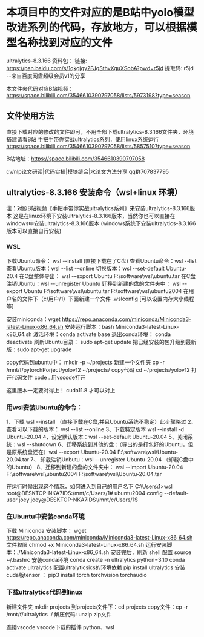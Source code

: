 # 本项目中的文件对应的是B站中yolo模型改进系列的代码，存放地方，可以根据模型名称找到对应的文件

ultralytics-8.3.166 资料包：
链接: https://pan.baidu.com/s/1qkgjgy2FJgSthvXguXSobA?pwd=r5jd 提取码: r5jd 
--来自百度网盘超级会员v1的分享

本文件夹代码对应B站视频：https://space.bilibili.com/3546610390797058/lists/5973198?type=season
## 文件使用方法
直接下载对应的修改的文件即可，不用全部下载ultralytics-8.3.166文件夹，环境搭建请看B站 手把手带你实战ultralytics系列，使用linux系统运行
https://space.bilibili.com/3546610390797058/lists/5857510?type=season


B站地址：https://space.bilibili.com/3546610390797058

cv/nlp论文研读|代码实操|模块缝合|水论文方法分享 qq群707837795


## ultralytics-8.3.166 安装命令（wsl+linux 环境）
注：对照B站视频《手把手带你实战ultralytics系列》来安装ultralytics-8.3.166版本
这是在linux环境下安装ultralytics-8.3.166版本，当然你也可以直接在windows中安装ultralytics-8.3.166版本 (windows系统下安装ultralytics-8.3.166版本可以直接自行安装)

### WSL
下载Ubuntu命令： wsl   --install (直接下载在了C盘)
查看Ubuntu命令：wsl --list
查看Ubuntu版本：wsl  --list  --online
切换版本：wsl  --set-default Ubuntu-20.4
在C盘整体导出： wsl --export Ubuntu F:\software\wsl\ubuntu.tar
在C盘注销Ubuntu：wsl --unregister Ubuntu
迁移到新建的盘的文件夹中： wsl --export Ubuntu F:\software\wsl\ubuntu.tar    F:\software\wsl\ubuntu2004
在用户名的文件下（c/用户/1）下面新建一个文件 .wslconfig   [可以设置内存大小线程等]

安装miniconda：wget https://repo.anaconda.com/miniconda/Miniconda3-latest-Linux-x86_64.sh
安装运行脚本：bash Miniconda3-latest-Linux-x86_64.sh
激活环境：conda activate base
退出conda环境： conda deactivate
刷新Ubuntu目录：  sudo apt-get update
把已经安装的包升级到最新版：sudo apt-get upgrade

copy代码到ubuntu中：
mkdir -p ~/projects     新建一个文件夹
cp -r /mnt/f/pytorchPorject/yolov12 ~/projects/    copy代码
cd ~/projects/yolov12    打开代码文件
code .   用vscode打开

这里版本一定要对得上！ cuda11.8 才可以对上

### 用wsl安装Ubuntu的命令：
1、下载 wsl  --install  （直接下载在C盘,并且Ubuntu系统不稳定）此步骤略过
2、查看可以下载的版本： wsl --list --online
3、下载特定版本  wsl --install  -d Ubuntu-20.04
4、设定默认版本：wsl  --set-default Ubuntu-20.04
5、关闭系统：wsl --shutdown
6、迁移系统到其他的盘：（导出的是打包好的Ubuntu，但是原系统盘还在）wsl --export Ubuntu-20.04 F:\software\wsl\Ubuntu-20.04.tar
7、 卸载注销Unbutu：wsl --unregister Ubuntu-20.04  （卸载C盘中的Ubuntu）
8、迁移到新建的盘的文件夹中： wsl --import Ubuntu-20.04   F:\software\wsl\ubuntu2004   F:\software\wsl\Ubuntu-20.04.tar       

在运行时候出现这个情况，如何进入到自己的用户名下
C:\Users\1>wsl
root@DESKTOP-NKA7IDS:/mnt/c/Users/1#
ubuntu2004 config --default-user joey
joey@DESKTOP-NKA7IDS:/mnt/c/Users/1$


### 在Ubuntu中安装conda环境
下载 Miniconda 安装脚本： wget https://repo.anaconda.com/miniconda/Miniconda3-latest-Linux-x86_64.sh
 文件权限  chmod +x Miniconda3-latest-Linux-x86_64.sh
运行安装脚本：./Miniconda3-latest-Linux-x86_64.sh
安装完后，刷新 shell 配置  source ~/.bashrc
安装conda环境
conda create -n ultralytics python=3.10
conda activate ultralytics 
配置ultralyticsics的环境依赖  pip install ultralytics 
安装cuda版tensor ： pip3 install torch torchvision torchaudio

### 下载ultralytics代码到linux
新建文件夹  mkdir projects
到projects文件下：cd projects
copy文件：cp -r  /mnt/f/ultralytics   ./
解压代码:  unzip  zip文件

连接vscode
vscode下载的插件 python、wsl
